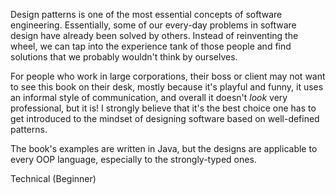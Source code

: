 Design patterns is one of the most essential concepts of software engineering. Essentially, some of our every-day problems in software design have already been solved by others. Instead of reinventing the wheel, we can tap into the experience tank of those people and find solutions that we probably wouldn't think by ourselves.

For people who work in large corporations, their boss or client may not want to see this book on their desk, mostly because it's playful and funny, it uses an informal style of communication, and overall it doesn't *look* very professional, but it is! I strongly believe that it's the best choice one has to get introduced to the mindset of designing software based on well-defined patterns.

The book's examples are written in Java, but the designs are applicable to every OOP language, especially to the strongly-typed ones.

<span class="label label-default">Technical (Beginner)</span>